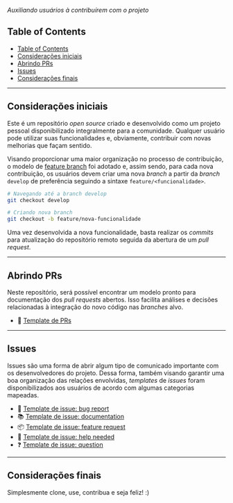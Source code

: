 *Auxiliando usuários à contribuírem com o projeto*

## Table of Contents
- [Table of Contents](#table-of-contents)
- [Considerações iniciais](#considerações-iniciais)
- [Abrindo PRs](#abrindo-prs)
- [Issues](#issues)
- [Considerações finais](#considerações-finais)

___

## Considerações iniciais

Este é um repositório *open source* criado e desenvolvido como um projeto pessoal disponibilizado integralmente para a comunidade. Qualquer usuário pode utilizar suas funcionalidades e, obviamente, contribuir com novas melhorias que façam sentido.

Visando proporcionar uma maior organização no processo de contribuição, o modelo de [feature branch](https://launchdarkly.com/blog/dos-and-donts-of-feature-branching/?utm_source=google&utm_medium=cpc&utm_campaign=NA_-_Search_-_Dynamic&utm_term=&utm_content=&obility_id=126914704794-529046860555&_bt=529046860555&_bm=&_bn=g) foi adotado e, assim sendo, para cada nova contribuição, os usuários devem criar uma nova *branch* a partir da *branch* `develop` de preferência seguindo a sintaxe `feature/<funcionalidade>`.

```bash
# Navegando até a branch develop
git checkout develop

# Criando nova branch
git checkout -b feature/nova-funcionalidade
```

Uma vez desenvolvida a nova funcionalidade, basta realizar os *commits* para atualização do repositório remoto seguida da abertura de um *pull request*.

___

## Abrindo PRs

Neste repositório, será possível encontrar um modelo pronto para documentação dos *pull requests* abertos. Isso facilita análises e decisões relacionadas à integração do novo código nas *branches* alvo.

- 📝 [Template de PRs](https://github.com/ThiagoPanini/terraglue/blob/main/.github/PULL_REQUEST_TEMPLATE/default.md)

___

## Issues

Issues são uma forma de abrir algum tipo de comunicado importante com os desenvolvedores do projeto. Dessa forma, também visando garantir uma boa organização das relações envolvidas, *templates* de *issues* foram disponibilizados aos usuários de acordo com algumas categorias mapeadas.

- :lady_beetle: [Template de issue: bug report](https://github.com/ThiagoPanini/terraglue/blob/main/.github/ISSUE_TEMPLATE/bug-report.md)
- :books: [Template de issue: documentation](https://github.com/ThiagoPanini/terraglue/blob/main/.github/ISSUE_TEMPLATE/documentation.md)
- :package: [Template de issue: feature request](https://github.com/ThiagoPanini/terraglue/blob/main/.github/ISSUE_TEMPLATE/feature-request.md)
- :pray: [Template de issue: help needed](https://github.com/ThiagoPanini/terraglue/blob/main/.github/ISSUE_TEMPLATE/help-needed.md)
- :question: [Template de issue: question](https://github.com/ThiagoPanini/terraglue/blob/main/.github/ISSUE_TEMPLATE/question.md)

___

## Considerações finais

Simplesmente clone, use, contribua e seja feliz! :)